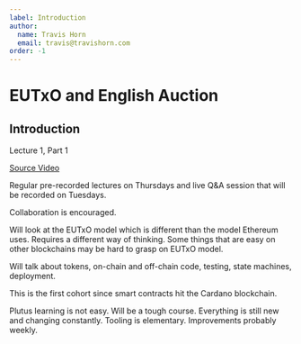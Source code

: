 ```yaml
---
label: Introduction
author:
  name: Travis Horn
  email: travis@travishorn.com
order: -1
---
```


# EUTxO and English Auction

## Introduction

Lecture 1, Part 1

[Source
Video](https://www.youtube.com/watch?v=X80uNXenWF4&list=PLNEK_Ejlx3x2nLM4fAck2JS6KhFQlXq2N&index=1)

Regular pre-recorded lectures on Thursdays and live Q&A session that will be
recorded on Tuesdays.

Collaboration is encouraged.

Will look at the EUTxO model which is different than the model Ethereum uses.
Requires a different way of thinking. Some things that are easy on other
blockchains may be hard to grasp on EUTxO model.

Will talk about tokens, on-chain and off-chain code, testing, state machines,
deployment.

This is the first cohort since smart contracts hit the Cardano blockchain.

Plutus learning is not easy. Will be a tough course. Everything is still new and
changing constantly. Tooling is elementary. Improvements probably weekly.
